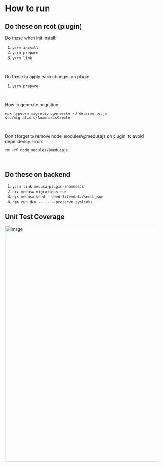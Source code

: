 # How to run

## Do these on root (plugin)
Do these when init install:
1. `yarn install`
2. `yarn prepare`
3. `yarn link`

<br>

Do these to apply each changes on plugin:
1. `yarn prepare`

<br>

How to generate migration:

```
npx typeorm migration:generate -d datasource.js src/migrations/AnamnesisCreate
```
<br>

Don't forget to remove node_modules/@medusajs on plugin, to avoid dependency errors:

```
rm -rf node_modules/@medusajs
```

<br>

## Do these on backend
1. `yarn link medusa-plugin-anamnesis`
2. `npx medusa migrations run`
3. `npx medusa seed --seed-file=data/seed.json`
4. `npm run dev -- -- --preserve-symlinks`

## Unit Test Coverage
<img width="778" alt="image" src="https://github.com/user-attachments/assets/658c39a1-7c34-40f0-ad4e-209466104348">

